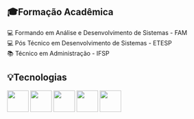 <div>
  <h2>🎓Formação Acadêmica </h2>
💻 Formando em Análise e Desenvolvimento de Sistemas - FAM <br>
💻 Pós Técnico em Desenvolvimento de Sistemas - ETESP <br>
📚 Técnico em Administração - IFSP <br>
  <h2>💡Tecnologias</h2>
<div> 
  <img src=https://img.icons8.com/?size=100&id=108784&format=png&color=000000 width="50"/>
  <img src=https://img.icons8.com/?size=100&id=123603&format=png&color=000000 width="50"/> 
  <img src=https://img.icons8.com/?size=100&id=hsPbhkOH4FMe&format=png&color=000000 width="50"/>
  <img src=https://img.icons8.com/?size=100&id=13441&format=png&color=000000 width="50"/>
  <img src=https://img.icons8.com/?size=100&id=laYYF3dV0Iew&format=png&color=000000 width="50"/>
</div>

